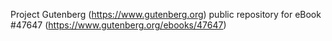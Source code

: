 Project Gutenberg (https://www.gutenberg.org) public repository for eBook #47647 (https://www.gutenberg.org/ebooks/47647)

